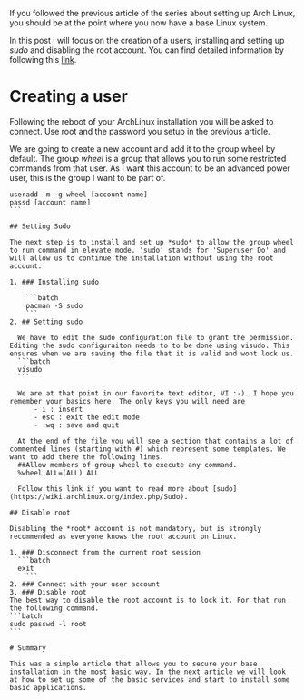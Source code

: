 If you followed the previous article of the series about setting up Arch Linux, you should be at the point where you now have a base Linux system.

In this post I will focus on the creation of a users, installing and setting up *sudo* and disabling the root account. You can find detailed information by following this [link](https://wiki.archlinux.org/index.php/Sudo).

# Creating a user

Following the reboot of your ArchLinux installation you will be asked to connect. Use root and the password you setup in the previous article.

We are going to create a new account and add it to the group wheel by default. The group _wheel_ is a group that allows you to run some restricted commands from that user. As I want this account to be an advanced power user, this is the group I want to be part of.
````batch
useradd -m -g wheel [account name]
passd [account name]
```  

## Setting Sudo

The next step is to install and set up *sudo* to allow the group wheel to run command in elevate mode. 'sudo' stands for 'Superuser Do' and will allow us to continue the installation without using the root account.

1. ### Installing sudo

    ```batch
    pacman -S sudo
    ```  
2. ## Setting sudo

  We have to edit the sudo configuration file to grant the permission. Editing the sudo configuraiton needs to to be done using visudo. This ensures when we are saving the file that it is valid and wont lock us.  
  ```batch
  visudo
  ```  

  We are at that point in our favorite text editor, VI :-). I hope you remember your basics here. The only keys you will need are
      - i : insert
      - esc : exit the edit mode
      - :wq : save and quit

  At the end of the file you will see a section that contains a lot of commented lines (starting with #) which represent some templates. We want to add there the following lines.  
  ##Allow members of group wheel to execute any command.
  %wheel ALL=(ALL) ALL

  Follow this link if you want to read more about [sudo](https://wiki.archlinux.org/index.php/Sudo).

## Disable root

Disabling the *root* account is not mandatory, but is strongly recommended as everyone knows the root account on Linux.  

1. ### Disconnect from the current root session
  ```batch
  exit
    ```   
2. ### Connect with your user account
3. ### Disable root
The best way to disable the root account is to lock it. For that run the following command.  
```batch
sudo passwd -l root
```  

# Summary

This was a simple article that allows you to secure your base installation in the most basic way. In the next article we will look at how to set up some of the basic services and start to install some basic applications.
